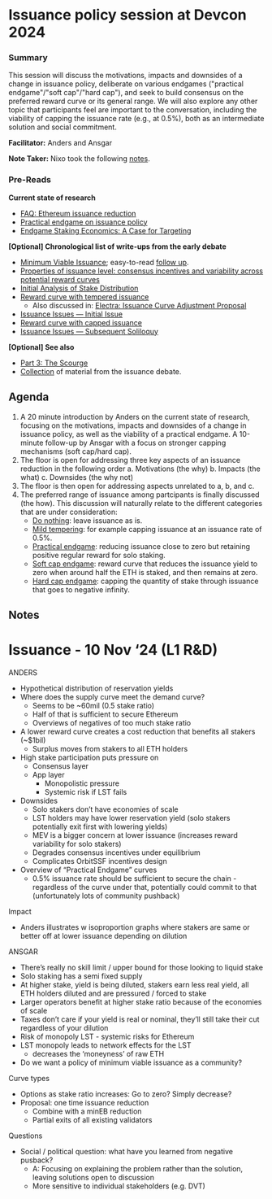 # Issuance policy session at Devcon 2024

### Summary 

This session will discuss the motivations, impacts and downsides of a change in issuance policy, deliberate on various endgames ("practical endgame"/"soft cap"/"hard cap"), and seek to build consensus on the preferred reward curve or its general range. We will also explore any other topic that participants feel are important to the conversation, including the viability of capping the issuance rate (e.g., at 0.5%), both as an intermediate solution and social commitment.

**Facilitator:** Anders and Ansgar

**Note Taker:** Nixo took the following [notes](https://efdn.notion.site/Issuance-10-Nov-24-L1-R-D-129d98955541806db131f0e15f4360bb).

### Pre-Reads

**Current state of research**

* [FAQ: Ethereum issuance reduction](https://ethresear.ch/t/faq-ethereum-issuance-reduction/19675)
* [Practical endgame on issuance policy](https://ethresear.ch/t/practical-endgame-on-issuance-policy/20747)
* [Endgame Staking Economics: A Case for Targeting](https://ethresear.ch/t/endgame-staking-economics-a-case-for-targeting/18751)

**[Optional] Chronological list of write-ups from the early debate**

* [Minimum Viable Issuance](https://notes.ethereum.org/@anderselowsson/MinimumViableIssuance); easy-to-read [follow up](https://notes.ethereum.org/@anderselowsson/Foundations-of-MVI).
* [Properties of issuance level: consensus incentives and variability across potential reward curves](https://ethresear.ch/t/properties-of-issuance-level-consensus-incentives-and-variability-across-potential-reward-curves/18448)
* [Initial Analysis of Stake Distribution](https://ethresear.ch/t/initial-analysis-of-stake-distribution/19014)
* [Reward curve with tempered issuance](https://ethresear.ch/t/reward-curve-with-tempered-issuance-eip-research-post/19171)
    * Also discussed in: [Electra: Issuance Curve Adjustment Proposal](https://ethereum-magicians.org/t/electra-issuance-curve-adjustment-proposal/18825)
* [Issuance Issues — Initial Issue](https://notes.ethereum.org/@mikeneuder/iiii)
* [Reward curve with capped issuance](https://notes.ethereum.org/@anderselowsson/Reward-curve-with-capped-issuance)
* [Issuance Issues — Subsequent Soliloquy](https://notes.ethereum.org/@mikeneuder/subsol)

**[Optional] See also**
* [Part 3: The Scourge](https://vitalik.eth.limo/general/2024/10/20/futures3.html)
* [Collection](https://issuance.wtf/) of material from the issuance debate.

## Agenda 

1. A 20 minute introduction by Anders on the current state of research, focusing on the motivations, impacts and downsides of a change in issuance policy, as well as the viability of a practical endgame. A 10-minute follow-up by Ansgar with a focus on stronger capping mechanisms (soft cap/hard cap).
2. The floor is open for addressing three key aspects of an issuance reduction in the following order
    a. Motivations (the why)
    b. Impacts (the what)
    c. Downsides (the why not)
3. The floor is then open for addressing aspects unrelated to a, b, and c. 
4. The preferred range of issuance among partcipants is finally discussed (the how).
This discussion will naturally relate to the different categories that are under consideration:
    * [Do nothing](https://ethresear.ch/t/faq-ethereum-issuance-reduction/19675#h-1-do-nothing-31): leave issuance as is.
    * [Mild tempering](https://ethresear.ch/t/reward-curve-with-tempered-issuance-eip-research-post/19171): for example capping issuance at an issuance rate of 0.5%.
    * [Practical endgame](https://ethresear.ch/t/practical-endgame-on-issuance-policy/20747): reducing issuance close to zero but retaining positive regular reward for solo staking.
    * [Soft cap endgame](): reward curve that reduces the issuance yield to zero when around half the ETH is staked, and then remains at zero. 
    * [Hard cap endgame](https://ethresear.ch/t/endgame-staking-economics-a-case-for-targeting/18751): capping the quantity of stake through issuance that goes to negative infinity.
    
## Notes 

# Issuance - 10 Nov ‘24 (L1 R&D)

ANDERS

- Hypothetical distribution of reservation yields
- Where does the supply curve meet the demand curve?
    - Seems to be ~60mil (0.5 stake ratio)
    - Half of that is sufficient to secure Ethereum
    - Overviews of negatives of too much stake ratio
- A lower reward curve creates a cost reduction that benefits all stakers (~$1bil)
    - Surplus moves from stakers to all ETH holders
- High stake participation puts pressure on
    - Consensus layer
    - App layer
        - Monopolistic pressure
        - Systemic risk if LST fails
- Downsides
    - Solo stakers don’t have economies of scale
    - LST holders may have lower reservation yield (solo stakers potentially exit first with lowering yields)
    - MEV is a bigger concern at lower issuance (increases reward variability for solo stakers)
    - Degrades consensus incentives under equilibrium
    - Complicates OrbitSSF incentives design
- Overview of “Practical Endgame” curves
    - 0.5% issuance rate should be sufficient to secure the chain - regardless of the curve under that, potentially could commit to that (unfortunately lots of community pushback)

Impact

- Anders illustrates w isoproportion graphs where stakers are same or better off at lower issuance depending on dilution

ANSGAR

- There’s really no skill limit / upper bound for those looking to liquid stake
- Solo staking has a semi fixed supply
- At higher stake, yield is being diluted, stakers earn less real yield, all ETH holders diluted and are pressured / forced to stake
- Larger operators benefit at higher stake ratio because of the economies of scale
- Taxes don’t care if your yield is real or nominal, they’ll still take their cut regardless of your dilution
- Risk of monopoly LST - systemic risks for Ethereum
- LST monopoly leads to network effects for the LST
    - decreases the ‘moneyness’ of raw ETH
- Do we want a policy of minimum viable issuance as a community?

Curve types

- Options as stake ratio increases: Go to zero? Simply decrease?
- Proposal: one time issuance reduction
    - Combine with a minEB reduction
    - Partial exits of all existing validators

Questions

- Social / political question: what have you learned from negative pusback?
    - A: Focusing on explaining the problem rather than the solution, leaving solutions open to discussion
    - More sensitive to individual stakeholders (e.g. DVT)